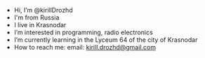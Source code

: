 - Hi, I’m @kirillDrozhd
- I'm from Russia
- I live in Krasnodar
- I’m interested in programming, radio electronics
- I’m currently learning in the Lyceum 64 of the city of Krasnodar
- How to reach me:
email: kirill.drozhd@gmail.com

